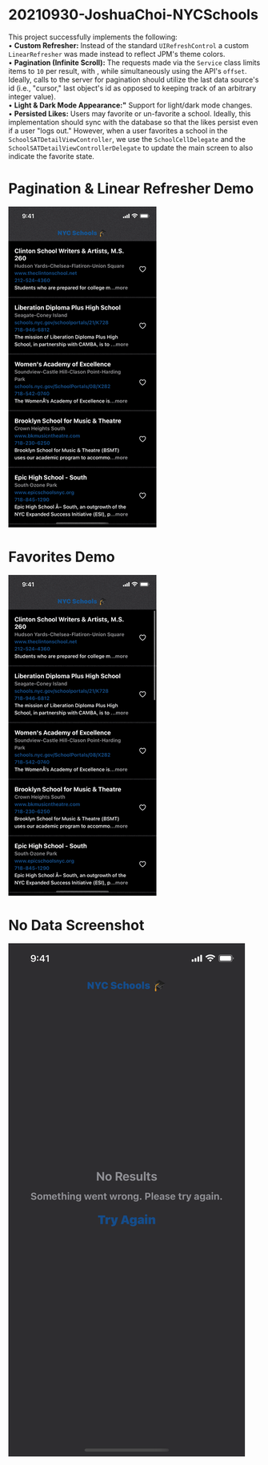 # 20210930-JoshuaChoi-NYCSchools

This project successfully implements the following:  
• **Custom Refresher:** Instead of the standard ```UIRefreshControl``` a custom ```LinearRefresher``` was made instead to reflect JPM's theme colors.  
• **Pagination (Infinite Scroll):** The requests made via the ```Service``` class limits items to ```10``` per result, with , while simultaneously using the API's ```offset```. Ideally, calls to the server for pagination should utilize the last data source's id (i.e., "cursor," last object's id as opposed to keeping track of an arbitrary integer value).  
• **Light & Dark Mode Appearance:"** Support for light/dark mode changes.  
• **Persisted Likes:** Users may favorite or un-favorite a school. Ideally, this implementation should sync with the database so that the likes persist even if a user "logs out." However, when a user favorites a school in the ```SchoolSATDetailViewController```, we use the ```SchoolCellDelegate``` and the ```SchoolSATDetailViewControllerDelegate``` to update the main screen to also indicate the favorite state.

# Pagination & Linear Refresher Demo
![Demo-Pagination](Demo-Pagination.gif?raw=true)

# Favorites Demo
![Demo-Favorite](Demo-Favorite.gif?raw=true)

# No Data Screenshot
![Demo-No-Data](Demo-No-Data.png?raw=true)